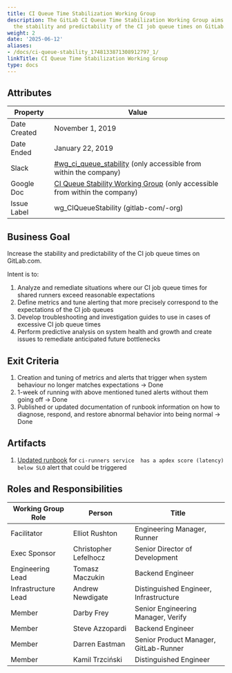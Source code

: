 ```yaml
---
title: CI Queue Time Stabilization Working Group
description: The GitLab CI Queue Time Stabilization Working Group aims to increase
  the stability and predictability of the CI job queue times on GitLab.com.
weight: 2
date: '2025-06-12'
aliases:
- /docs/ci-queue-stability_1748133871308912797_1/
linkTitle: CI Queue Time Stabilization Working Group
type: docs
---
```


## Attributes

| Property     | Value |
|--------------|-------|
| Date Created | November 1, 2019 |
| Date Ended   | January 22, 2019 |
| Slack        | [#wg_ci_queue_stability](https://gitlab.slack.com/archives/CPNJU64N9/p1572646264000100) (only accessible from within the company) |
| Google Doc   | [CI Queue Stability Working Group](https://docs.google.com/document/d/1wgdb0Uv1YBOYX4vEtHoGOYxuBAxSP3A_1SPQ1mc5NXM/edit?usp=sharing) (only accessible from within the company) |
| Issue Label | wg_CIQueueStability (gitlab-com/-org) |

## Business Goal

Increase the stability and predictability of the CI job queue times on GitLab.com.

Intent is to:

1. Analyze and remediate situations where our CI job queue times for shared runners exceed reasonable expectations
1. Define metrics and tune alerting that more precisely correspond to the expectations of the CI job queues
1. Develop troubleshooting and investigation guides to use in cases of excessive CI job queue times
1. Perform predictive analysis on system health and growth and create issues to remediate anticipated future bottlenecks

## Exit Criteria

1. Creation and tuning of metrics and alerts that trigger when system behaviour no longer matches expectations -> Done
1. 1-week of running with above mentioned tuned alerts without them going off -> Done
1. Published or updated documentation of runbook information on how to diagnose, respond, and restore abnormal behavior into being normal -> Done

## Artifacts

1. [Updated runbook](https://gitlab.com/gitlab-com/runbooks/-/merge_requests/2117/) for `ci-runners service  has a apdex score (latency) below SLO` alert that could be triggered

## Roles and Responsibilities

| Working Group Role    | Person                | Title                                  |
|-----------------------|-----------------------|----------------------------------------|
| Facilitator           | Elliot Rushton        | Engineering Manager, Runner            |
| Exec Sponsor          | Christopher Lefelhocz | Senior Director of Development         |
| Engineering Lead      | Tomasz Maczukin       | Backend Engineer                       |
| Infrastructure Lead   | Andrew Newdigate      | Distinguished Engineer, Infrastructure |
| Member                | Darby Frey            | Senior Engineering Manager, Verify     |
| Member                | Steve Azzopardi       | Backend Engineer                       |
| Member                | Darren Eastman        | Senior Product Manager, GitLab-Runner  |
| Member                | Kamil Trzciński       | Distinguished Engineer                 |
